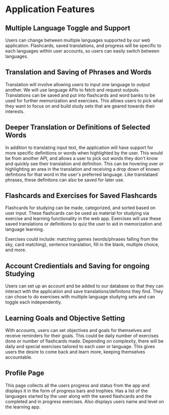 # Application Features

## Multiple Language Toggle and Support

Users can change between multiple languages supported by our web application. Flashcards, saved translations, and progress will be specific to each languages within user accounts, so users can easily switch between languages.

## Translation and Saving of Phrases and Words

Translation will involve allowing users to input one language to output another. We will use language APIs to fetch and request outputs. Translations can be saved and put into flashcards and word banks to be used for further memorization and exercises. This allows users to pick what they want to focus on and build study sets that are geared towards their interests.

## Deeper Translation or Definitions of Selected Words

In addition to translating input text, the application will have support for more specific definitions or words when highlighted by the user. This would be from another API, and allows a user to pick out words they don't know and quickly see their translation and definition. This can be hovering over or highlighting an area in the translation and receiving a drop down of known defintions for that word in the user's preferred language. Like translataed phrases, these definitons can also be saved for later use.

## Flashcards and Exercises for Saved Flashcards

Flashcards for studying can be made, categorized, and sorted based on user input. These flashcards can be used as material for studying via exercise and learning functionality in the web app. Exercises will use these saved translations or definitions to quiz the user to aid in memorization and language learning.

Exercises could include: matching games (words/phrases falling from the sky, card matching), sentence translation, fill in the blank, multiple choice, and more.

## Account Credientials and Saving for ongoing Studying

Users can set up an account and be added to our database so that they can interact with the application and save translations/definitons they find. They can chose to do exercises with multiple language studying sets and can toggle each independently.  

## Learning Goals and Objective Setting

With accounts, users can set objectives and goals for themselves and receive reminders for their goals. This could be daily number of exercises done or number of flashcards made. Depending on complexity, there will be daily and special exercises tailored to each user or language. This gives users the desire to come back and learn more, keeping themselves accountable.

## Profile Page 

This page collects all the users progress and status from the app and displays it in the form of progress bars and trophies. Has a list of the languages started by the user along with the saved flashcards and the completed and in progress exercises. Also displays users name and level on the learning app.